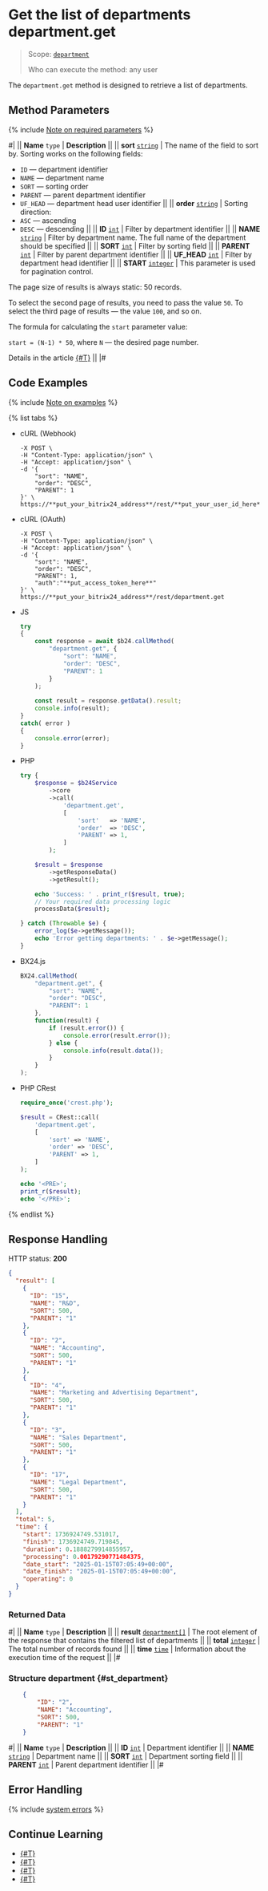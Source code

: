 # Get the list of departments department.get

> Scope: [`department`](../scopes/permissions.md)
>
> Who can execute the method: any user

The `department.get` method is designed to retrieve a list of departments.

## Method Parameters

{% include [Note on required parameters](../../_includes/required.md) %}

#|
|| **Name**
`type` | **Description** ||
|| **sort**
[`string`](../data-types.md) | The name of the field to sort by. Sorting works on the following fields: 
- `ID` — department identifier 
- `NAME` — department name
- `SORT` — sorting order
- `PARENT` — parent department identifier
- `UF_HEAD` — department head user identifier ||
|| **order**
[`string`](../data-types.md) | Sorting direction:
- `ASC` — ascending
- `DESC` — descending ||
|| **ID**
[`int`](../data-types.md) | Filter by department identifier ||
|| **NAME**
[`string`](../data-types.md) | Filter by department name. The full name of the department should be specified ||
|| **SORT**
[`int`](../data-types.md) | Filter by sorting field ||
|| **PARENT**
[`int`](../data-types.md) | Filter by parent department identifier ||
|| **UF_HEAD**
[`int`](../data-types.md) | Filter by department head identifier ||
|| **START**
[`integer`](../data-types.md) | This parameter is used for pagination control.

The page size of results is always static: 50 records.

To select the second page of results, you need to pass the value `50`. To select the third page of results — the value `100`, and so on.

The formula for calculating the `start` parameter value:

`start = (N-1) * 50`, where `N` — the desired page number.

Details in the article [{#T}](../../settings/how-to-call-rest-api/list-methods-pecularities.md) ||
|#

## Code Examples

{% include [Note on examples](../../_includes/examples.md) %}

{% list tabs %}

- cURL (Webhook)

    ```curl
    -X POST \
    -H "Content-Type: application/json" \
    -H "Accept: application/json" \
    -d '{
        "sort": "NAME",
        "order": "DESC",
        "PARENT": 1
    }' \
    https://**put_your_bitrix24_address**/rest/**put_your_user_id_here**/**put_your_webhook_here**/department.get
    ```

- cURL (OAuth)

    ```curl
    -X POST \
    -H "Content-Type: application/json" \
    -H "Accept: application/json" \
    -d '{
        "sort": "NAME",
        "order": "DESC",
        "PARENT": 1,
        "auth":"**put_access_token_here**"
    }' \
    https://**put_your_bitrix24_address**/rest/department.get
    ```

- JS

    ```js
    try
    {
    	const response = await $b24.callMethod(
    		"department.get", {
    			"sort": "NAME",
    			"order": "DESC",
    			"PARENT": 1
    		}
    	);
    	
    	const result = response.getData().result;
    	console.info(result);
    }
    catch( error )
    {
    	console.error(error);
    }
    ```

- PHP

    ```php
    try {
        $response = $b24Service
            ->core
            ->call(
                'department.get',
                [
                    'sort'   => 'NAME',
                    'order'  => 'DESC',
                    'PARENT' => 1,
                ]
            );
    
        $result = $response
            ->getResponseData()
            ->getResult();
    
        echo 'Success: ' . print_r($result, true);
        // Your required data processing logic
        processData($result);
    
    } catch (Throwable $e) {
        error_log($e->getMessage());
        echo 'Error getting departments: ' . $e->getMessage();
    }
    ```

- BX24.js

    ```js
    BX24.callMethod(
        "department.get", {
            "sort": "NAME",
            "order": "DESC",
            "PARENT": 1
        },
        function(result) {
            if (result.error()) {
                console.error(result.error());
            } else {
                console.info(result.data());
            }
        }
    );
    ```

- PHP CRest

    ```php
    require_once('crest.php');

    $result = CRest::call(
        'department.get',
        [
            'sort' => 'NAME',
            'order' => 'DESC',
            'PARENT' => 1,
        ]
    );

    echo '<PRE>';
    print_r($result);
    echo '</PRE>';
    ```

{% endlist %}

## Response Handling

HTTP status: **200**

```json
{
  "result": [
    {
      "ID": "15",
      "NAME": "R&D",
      "SORT": 500,
      "PARENT": "1"
    },
    {
      "ID": "2",
      "NAME": "Accounting",
      "SORT": 500,
      "PARENT": "1"
    },
    {
      "ID": "4",
      "NAME": "Marketing and Advertising Department",
      "SORT": 500,
      "PARENT": "1"
    },
    {
      "ID": "3",
      "NAME": "Sales Department",
      "SORT": 500,
      "PARENT": "1"
    },
    {
      "ID": "17",
      "NAME": "Legal Department",
      "SORT": 500,
      "PARENT": "1"
    }
  ],
  "total": 5,
  "time": {
    "start": 1736924749.531017,
    "finish": 1736924749.719845,
    "duration": 0.1888279914855957,
    "processing": 0.00179290771484375,
    "date_start": "2025-01-15T07:05:49+00:00",
    "date_finish": "2025-01-15T07:05:49+00:00",
    "operating": 0
  }
}
```

### Returned Data

#|
|| **Name**
`type` | **Description** ||
|| **result**
[`department[]`](#st_department) | The root element of the response that contains the filtered list of departments ||
|| **total**
[`integer`](../data-types.md) | The total number of records found ||
|| **time**
[`time`](../data-types.md) | Information about the execution time of the request ||
|#

### Structure department {#st_department}

```json
    {
        "ID": "2",
        "NAME": "Accounting",
        "SORT": 500,
        "PARENT": "1"
    }
```

#|
|| **Name**
`type` | **Description** ||
|| **ID**
[`int`](../data-types.md) | Department identifier ||
|| **NAME**
[`string`](../data-types.md) | Department name ||
|| **SORT**
[`int`](../data-types.md) | Department sorting field ||
|| **PARENT**
[`int`](../data-types.md) | Parent department identifier ||
|#

## Error Handling

{% include [system errors](../../_includes/system-errors.md) %}

## Continue Learning 

- [{#T}](./department-add.md)
- [{#T}](./department-update.md)
- [{#T}](./department-delete.md)
- [{#T}](./department-fields.md)